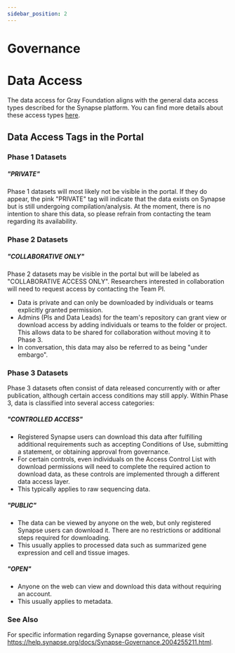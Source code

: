 ```yaml
---
sidebar_position: 2
---
```


# Governance

# Data Access

The data access for Gray Foundation aligns with the general data access types described for the Synapse platform. You can find more details about these access types [here](https://help.synapse.org/docs/Data-Access-Types.2014904611.html).

## Data Access Tags in the Portal

### Phase 1 Datasets

##### "PRIVATE"

Phase 1 datasets will most likely not be visible in the portal. If they do appear, the pink "PRIVATE" tag will indicate that the data exists on Synapse but is still undergoing compilation/analysis. At the moment, there is no intention to share this data, so please refrain from contacting the team regarding its availability.

### Phase 2 Datasets

##### "COLLABORATIVE ONLY"

Phase 2 datasets may be visible in the portal but will be labeled as "COLLABORATIVE ACCESS ONLY". Researchers interested in collaboration will need to request access by contacting the Team PI.
- Data is private and can only be downloaded by individuals or teams explicitly granted permission.
- Admins (PIs and Data Leads) for the team's repository can grant view or download access by adding individuals or teams to the folder or project. This allows data to be shared for collaboration without moving it to Phase 3.
- In conversation, this data may also be referred to as being "under embargo".

### Phase 3 Datasets

Phase 3 datasets often consist of data released concurrently with or after publication, although certain access conditions may still apply. Within Phase 3, data is classified into several access categories:

##### "CONTROLLED ACCESS"

- Registered Synapse users can download this data after fulfilling additional requirements such as accepting Conditions of Use, submitting a statement, or obtaining approval from governance.
- For certain controls, even individuals on the Access Control List with download permissions will need to complete the required action to download data, as these controls are implemented through a different data access layer.
- This typically applies to raw sequencing data.

##### "PUBLIC"
- The data can be viewed by anyone on the web, but only registered Synapse users can download it. There are no restrictions or additional steps required for downloading.
- This usually applies to processed data such as summarized gene expression and cell and tissue images.

##### "OPEN"
- Anyone on the web can view and download this data without requiring an account.
- This usually applies to metadata.

### See Also

For specific information regarding Synapse governance, please visit https://help.synapse.org/docs/Synapse-Governance.2004255211.html.